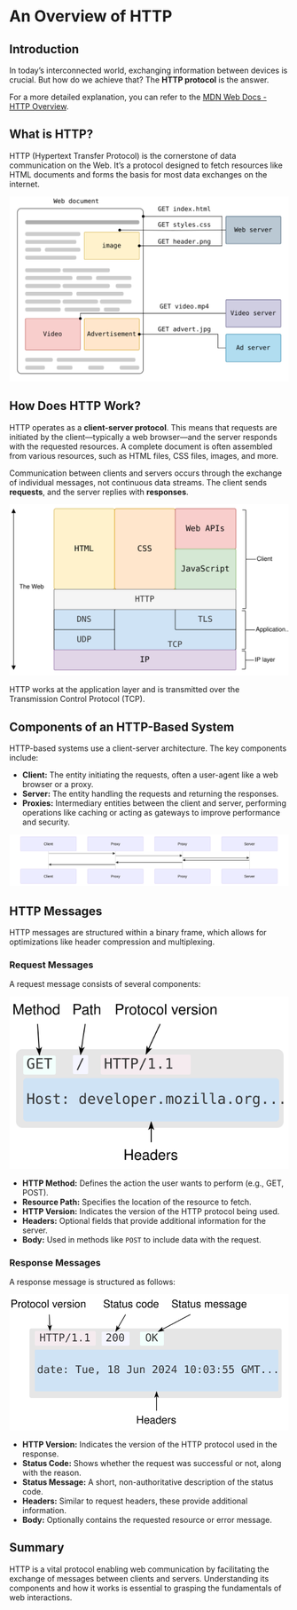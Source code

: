 # An Overview of HTTP

## Introduction
In today’s interconnected world, exchanging information between devices is crucial. But how do we achieve that? The **HTTP protocol** is the answer.

For a more detailed explanation, you can refer to the [MDN Web Docs - HTTP Overview](https://developer.mozilla.org/en-US/docs/Web/HTTP/Overview).

## What is HTTP?
HTTP (Hypertext Transfer Protocol) is the cornerstone of data communication on the Web. It’s a protocol designed to fetch resources like HTML documents and forms the basis for most data exchanges on the internet.

![Fetching a Page from Web Server](images/fetching-a-page.svg)

## How Does HTTP Work?
HTTP operates as a **client-server protocol**. This means that requests are initiated by the client—typically a web browser—and the server responds with the requested resources. A complete document is often assembled from various resources, such as HTML files, CSS files, images, and more.

Communication between clients and servers occurs through the exchange of individual messages, not continuous data streams. The client sends **requests**, and the server replies with **responses**.

![HTTP Layers](images/http-layers.svg)

HTTP works at the application layer and is transmitted over the Transmission Control Protocol (TCP).

## Components of an HTTP-Based System
HTTP-based systems use a client-server architecture. The key components include:

- **Client:** The entity initiating the requests, often a user-agent like a web browser or a proxy.
- **Server:** The entity handling the requests and returning the responses.
- **Proxies:** Intermediary entities between the client and server, performing operations like caching or acting as gateways to improve performance and security.

![Client Server Chain](images/client-server-chain.svg)

## HTTP Messages
HTTP messages are structured within a binary frame, which allows for optimizations like header compression and multiplexing.

### Request Messages
A request message consists of several components:

![Request Message](images/http-request.svg)

- **HTTP Method:** Defines the action the user wants to perform (e.g., GET, POST).
- **Resource Path:** Specifies the location of the resource to fetch.
- **HTTP Version:** Indicates the version of the HTTP protocol being used.
- **Headers:** Optional fields that provide additional information for the server.
- **Body:** Used in methods like `POST` to include data with the request.

### Response Messages
A response message is structured as follows:

![Response Message](images/http-response.svg)

- **HTTP Version:** Indicates the version of the HTTP protocol used in the response.
- **Status Code:** Shows whether the request was successful or not, along with the reason.
- **Status Message:** A short, non-authoritative description of the status code.
- **Headers:** Similar to request headers, these provide additional information.
- **Body:** Optionally contains the requested resource or error message.

## Summary
HTTP is a vital protocol enabling web communication by facilitating the exchange of messages between clients and servers. Understanding its components and how it works is essential to grasping the fundamentals of web interactions.
